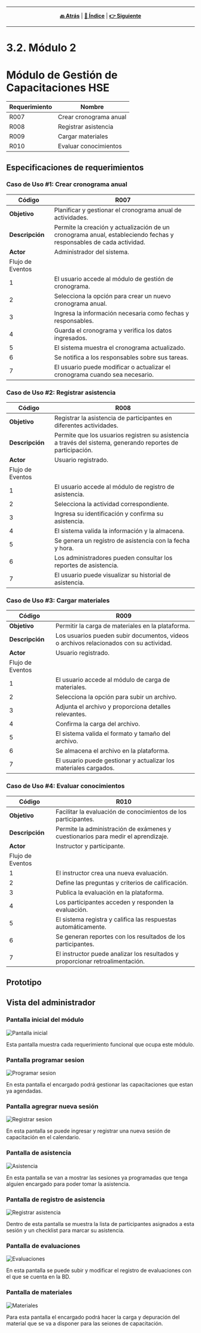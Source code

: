 <hr>
<div align="center">
 
[**🔙 Atrás**](../3.1/3.1.md) | [**📜 Índice**](../../README.md) | [**👉 Siguiente**](../3.3/3.3.md)

</div>
<hr>

# 3.2. Módulo 2

<h1>Módulo de Gestión de Capacitaciones HSE</h1>

| Requerimiento | Nombre |
|---------------|--------|
| R007 | Crear cronograma anual |
| R008 | Registrar asistencia |
| R009 | Cargar materiales |
| R010 | Evaluar conocimientos |

## Especificaciones de requerimientos <br>
### Caso de Uso #1: Crear cronograma anual

| Código | R007 |
|--------|------|
| **Objetivo** | Planificar y gestionar el cronograma anual de actividades. |
| **Descripción** | Permite la creación y actualización de un cronograma anual, estableciendo fechas y responsables de cada actividad. |
| **Actor** | Administrador del sistema. |
| Flujo de Eventos |
| 1 | El usuario accede al módulo de gestión de cronograma. |
| 2 | Selecciona la opción para crear un nuevo cronograma anual. |
| 3 | Ingresa la información necesaria como fechas y responsables. |
| 4 | Guarda el cronograma y verifica los datos ingresados. |
| 5 | El sistema muestra el cronograma actualizado. |
| 6 | Se notifica a los responsables sobre sus tareas. |
| 7 | El usuario puede modificar o actualizar el cronograma cuando sea necesario. |

### Caso de Uso #2: Registrar asistencia

| Código | R008 |
|--------|------|
| **Objetivo** | Registrar la asistencia de participantes en diferentes actividades. |
| **Descripción** | Permite que los usuarios registren su asistencia a través del sistema, generando reportes de participación. |
| **Actor** | Usuario registrado. |
| Flujo de Eventos |
| 1 | El usuario accede al módulo de registro de asistencia. |
| 2 | Selecciona la actividad correspondiente. |
| 3 | Ingresa su identificación y confirma su asistencia. |
| 4 | El sistema valida la información y la almacena. |
| 5 | Se genera un registro de asistencia con la fecha y hora. |
| 6 | Los administradores pueden consultar los reportes de asistencia. |
| 7 | El usuario puede visualizar su historial de asistencia. |

### Caso de Uso #3: Cargar materiales

| Código | R009 |
|--------|------|
| **Objetivo** | Permitir la carga de materiales en la plataforma. |
| **Descripción** | Los usuarios pueden subir documentos, videos o archivos relacionados con su actividad. |
| **Actor** | Usuario registrado. |
| Flujo de Eventos |
| 1 | El usuario accede al módulo de carga de materiales. |
| 2 | Selecciona la opción para subir un archivo. |
| 3 | Adjunta el archivo y proporciona detalles relevantes. |
| 4 | Confirma la carga del archivo. |
| 5 | El sistema valida el formato y tamaño del archivo. |
| 6 | Se almacena el archivo en la plataforma. |
| 7 | El usuario puede gestionar y actualizar los materiales cargados. |

### Caso de Uso #4: Evaluar conocimientos

| Código | R010 |
|--------|------|
| **Objetivo** | Facilitar la evaluación de conocimientos de los participantes. |
| **Descripción** | Permite la administración de exámenes y cuestionarios para medir el aprendizaje. |
| **Actor** | Instructor y participante. |
| Flujo de Eventos |
| 1 | El instructor crea una nueva evaluación. |
| 2 | Define las preguntas y criterios de calificación. |
| 3 | Publica la evaluación en la plataforma. |
| 4 | Los participantes acceden y responden la evaluación. |
| 5 | El sistema registra y califica las respuestas automáticamente. |
| 6 | Se generan reportes con los resultados de los participantes. |
| 7 | El instructor puede analizar los resultados y proporcionar retroalimentación. |


## Prototipo

## Vista del administrador

### Pantalla inicial del módulo

![Pantalla inicial](/Images/Prototipo/Capacitaciones/Pantalla_inicial.png)

Esta pantalla muestra cada requerimiento funcional que ocupa este módulo.

### Pantalla programar sesion

![Programar sesion](/Images/Prototipo/Capacitaciones/Programar_sesiones.png)

En esta pantalla el encargado podrá gestionar las capacitaciones que estan ya agendadas.

### Pantalla agregrar nueva sesión

![Registrar sesion](/Images/Prototipo/Capacitaciones/Registrar_sesion.png)

En esta pantalla se puede ingresar y registrar una nueva sesión de capacitación en el calendario.

### Pantalla de asistencia

![Asistencia](/Images/Prototipo/Capacitaciones/Asistencia.png)

En esta pantalla se van a mostrar las sesiones ya programadas que tenga alguien encargado para poder tomar la asistencia.

### Pantalla de registro de asistencia

![Registrar asistencia](/Images/Prototipo/Capacitaciones/Registrar_asistencia.png)

Dentro de esta pantalla se muestra la lista de participantes asignados a esta sesión y un checklist para marcar su asistencia.

### Pantalla de evaluaciones

![Evaluaciones](/Images/Prototipo/Capacitaciones/Evaluaciones.png)

En esta pantalla se puede subir y modificar el registro de evaluaciones con el que se cuenta en la BD.

### Pantalla de materiales

![Materiales](/Images/Prototipo/Capacitaciones/Materiales.png)

Para esta pantalla el encargado podrá hacer la carga y depuración del material que se va a disponer para las seiones de capacitación.

